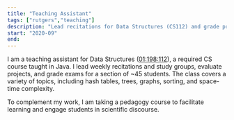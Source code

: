 ```yaml
---
title: "Teaching Assistant"
tags: ["rutgers","teaching"]
description: "Lead recitations for Data Structures (CS112) and grade projects and exams."
start: "2020-09"
end: 
---
```


I am a teaching assistant for Data Structures (<a href="https://www.cs.rutgers.edu/academics/undergraduate/course-synopses/course-details/01-198-112-data-structures">01:198:112</a>), a required CS course taught in Java. I lead weekly recitations and study groups, evaluate projects, and grade exams for a section of ~45 students. The class covers a variety of topics, including hash tables, trees, graphs, sorting, and space-time complexity.

To complement my work, I am taking a pedagogy course to facilitate learning and engage students in scientific discourse.